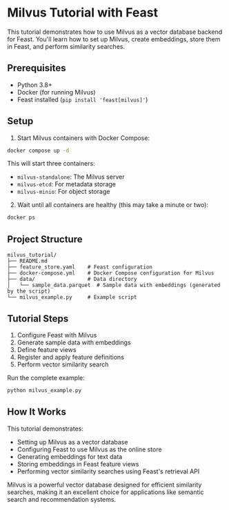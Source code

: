 # Milvus Tutorial with Feast

This tutorial demonstrates how to use Milvus as a vector database backend for Feast. You'll learn how to set up Milvus, create embeddings, store them in Feast, and perform similarity searches.

## Prerequisites

- Python 3.8+
- Docker (for running Milvus)
- Feast installed (`pip install 'feast[milvus]'`)

## Setup

1. Start Milvus containers with Docker Compose:

```bash
docker compose up -d
```

This will start three containers:
- `milvus-standalone`: The Milvus server
- `milvus-etcd`: For metadata storage
- `milvus-minio`: For object storage

2. Wait until all containers are healthy (this may take a minute or two):

```bash
docker ps
```

## Project Structure

```
milvus_tutorial/
├── README.md
├── feature_store.yaml    # Feast configuration
├── docker-compose.yml    # Docker Compose configuration for Milvus
├── data/                 # Data directory
│   └── sample_data.parquet  # Sample data with embeddings (generated by the script)
└── milvus_example.py     # Example script
```

## Tutorial Steps

1. Configure Feast with Milvus
2. Generate sample data with embeddings
3. Define feature views
4. Register and apply feature definitions
5. Perform vector similarity search

Run the complete example:

```bash
python milvus_example.py
```

## How It Works

This tutorial demonstrates:

- Setting up Milvus as a vector database
- Configuring Feast to use Milvus as the online store
- Generating embeddings for text data
- Storing embeddings in Feast feature views
- Performing vector similarity searches using Feast's retrieval API

Milvus is a powerful vector database designed for efficient similarity searches, making it an excellent choice for applications like semantic search and recommendation systems.
